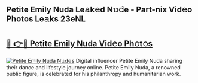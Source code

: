 ## Petite Emily Nuda Le𝚊k𝚎d N𝚞𝚍e - Part-nix Vid𝚎o Photos Le𝚊ks 23eNL

# <h2><a href="http://fbfex1.evod.top/?m=Petite+Emily+Nuda">🔗 👉🔴 Petite Emily Nuda Vid𝚎o Ph𝚘t𝚘s</a></h2>

[![Petite Emily Nuda N𝚞d𝚎s](https://i.imgur.com/8V9OHl7.gif)](http://fbfex1.evod.top/?m=Petite+Emily+Nuda)
Digital influencer Petite Emily Nuda sharing their dance and lifestyle journey online. Petite Emily Nuda, a renowned public figure, is celebrated for his philanthropy and humanitarian work. 

